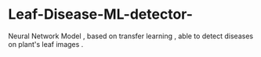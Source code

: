 # Leaf-Disease-ML-detector-
Neural Network Model , based on transfer learning , able to detect diseases on plant's leaf images . 

